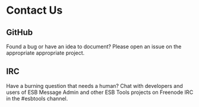 # Contact Us

## GitHub
Found a bug or have an idea to document?  Please open an issue on the appropriate appropriate project.

## IRC
Have a burning question that needs a human?  Chat with developers and users of ESB Message Admin and other
ESB Tools projects on Freenode IRC in the #esbtools channel.
